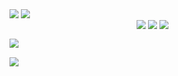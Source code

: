 <img src="https://capsule-render.vercel.app/api?type=waving&color=auto&height=200&section=header&text=Hyunwook Github!&fontSize=90" />

<img src="https://img.shields.io/badge/Spring Boot-#6DB33F?style=flat&logo=Spring Boot&logoColor=white"/>

<div align="center">
	<img src="https://img.shields.io/badge/Java-007396?style=flat&logo=Java&logoColor=white" />
	<img src="https://img.shields.io/badge/HTML5-E34F26?style=flat&logo=HTML5&logoColor=white" />
	<img src="https://img.shields.io/badge/CSS3-1572B6?style=flat&logo=CSS3&logoColor=white" />
</div>

<img src="https://github-readme-stats.vercel.app/api/top-langs/?username=pwoogi&layout=compact"><br><br>
<img src="https://github-readme-stats.vercel.app/api?username=pwoogi&show_icons=true">
